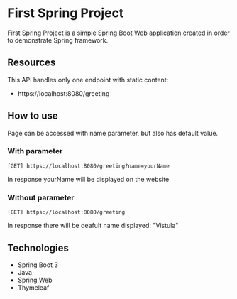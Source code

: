 # First Spring Project
First Spring Project is a simple Spring Boot Web application created in order to demonstrate Spring framework.
## Resources
This API handles only one endpoint with static content:

- https://localhost:8080/greeting

## How to use
Page can be accessed with name parameter, but also has default value.
### With parameter
```
[GET] https://localhost:8080/greeting?name=yourName
```
In response yourName will be displayed on the website
### Without parameter
```
[GET] https://localhost:8080/greeting
```
In response there will be deafult name displayed: "Vistula"

## Technologies
- Spring Boot 3
- Java
- Spring Web
- Thymeleaf
